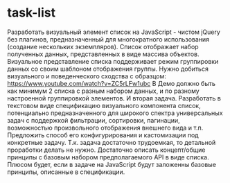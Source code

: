 # task-list
Разработать визуальный элемент список на JavaScript - чистом jQuery без плагинов, предназначенный для многократного использования (создание нескольких экземпляров). Список отображает набор полученных данных, представленных в виде массива объектов. Визуальное представление списка поддерживает режим группировки данных со своим шаблоном отображения группы. Нужно добиться визуального и поведенческого сходства с образцом: https://www.youtube.com/watch?v=ZC5rLFw1ubc В Демо должно быть как минимум 2 списка с разным набором данных, и по разному настроенной группировкой элементов. И вторая задача. Разработать в текстовом виде спецификацию визуального компонента список, потенциально предназначенного для широкого спектра универсальных задач с поддержкой фильтрации, сортировки, пагинации, возможностью произвольного отображения внешнего вида и т.п. Предложить способ его конфигурирования и кастомизации под конкретные задачу. Т.к. задача достаточно трудоемкая, то детальной проработки делать не нужно. Достаточно описать концепт/общие принципы с базовым набором предполагаемого API в виде списка. Плюсом будет, если в задаче на JavaScript будут заложенны базовые принципы, описанные в спецификации.
